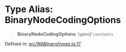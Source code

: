 # Type Alias: BinaryNodeCodingOptions

> **BinaryNodeCodingOptions**: *typeof* `constants`

Defined in: [src/WABinary/types.ts:17](https://github.com/Fokusdotid/Baileys/blob/4cdf75fe48f9b13e8084d341633612ce49e934bd/src/WABinary/types.ts#L17)
